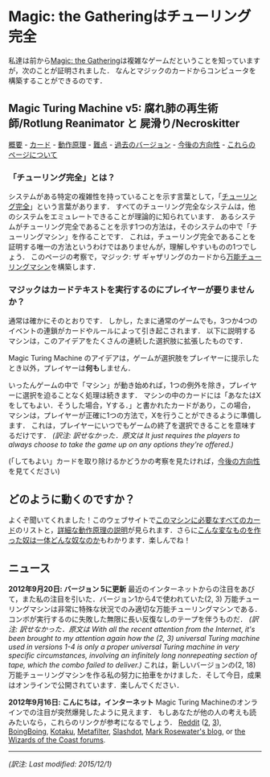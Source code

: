 Magic: the Gatheringはチューリング完全
======================================

私達は前から[Magic: the Gathering](http://www.wizards.com/Magic/TCG)は複雑なゲームだということを知っていますが，次のことが証明されました．
なんとマジックのカードからコンピュータを構築することができるのです．

Magic Turing Machine v5: 腐れ肺の再生術師/Rotlung Reanimator と 屍滑り/Necroskitter
-----------------------------------------------------------------------------------

[概要](index.md) - [カード](Cards.md) - [動作原理](HowItWorks.md) - [難点](Difficulties.md) - [過去のバージョン](Future.md) - [今後の方向性](Future.md#Future) - [これらのページについて](About.md)

### 「チューリング完全」とは？
システムがある特定の複雑性を持っていることを示す言葉として，「[チューリング完全](https://ja.wikipedia.org/wiki/%E3%83%81%E3%83%A5%E3%83%BC%E3%83%AA%E3%83%B3%E3%82%B0%E5%AE%8C%E5%85%A8)」という言葉があります．
すべてのチューリング完全なシステムは，他のシステムをエミュレートできることが理論的に知られています．
あるシステムがチューリング完全であることを示す1つの方法は，そのシステムの中で「チューリングマシン」を作ることです．
これは，チューリング完全であることを証明する唯一の方法というわけではありませんが，理解しやすいものの1つでしょう．
このページの考察で，マジック: ザ ギャザリングのカードから[万能チューリングマシン](https://ja.wikipedia.org/wiki/%E3%83%81%E3%83%A5%E3%83%BC%E3%83%AA%E3%83%B3%E3%82%B0%E3%83%9E%E3%82%B7%E3%83%B3#.E4.B8.87.E8.83.BD.E3.83.81.E3.83.A5.E3.83.BC.E3.83.AA.E3.83.B3.E3.82.B0.E3.83.9E.E3.82.B7.E3.83.B3)を構築します．

### マジックはカードテキストを実行するのにプレイヤーが要りませんか？
通常は確かにそのとおりです．
しかし，たまに通常のゲームでも，3つか4つのイベントの連鎖がカードやルールによって引き起こされます．
以下に説明するマシンは，このアイデアをたくさんの連続した選択肢に拡張したものです．

Magic Turing Machine のアイデアは，ゲームが選択肢をプレイヤーに提示したとき以外，プレイヤーは**何も**しません．

いったんゲームの中で「マシン」が動き始めれば，1つの例外を除き，プレイヤーに選択を迫ることなく処理は続きます．
マシンの中のカードには「あなたはXをしてもよい．そうした場合，Yする．」と書かれたカードがあり，この場合，マシンは，プレイヤーが正確に1つの方法で，Xを行うことができるように準備します．
これは，プレイヤーにいつでもゲームの終了を選択できることを意味するだけです．
_(訳注: 訳せなかった．原文は It just requires the players to always choose to take the game up on any options they're offered.)_

(「してもよい」カードを取り除けるかどうかの考察を見たければ，[今後の方向性](Future.md#Future)を見てください)

## どのように動くのですか？
よくぞ聞いてくれました！このウェブサイトで[このマシンに必要なすべてのカード](Cards.md)のリストと，[詳細な動作原理の説明](HowItWorks.md)が見られます．さらに[こんな変なものを作った奴は一体どんな奴なのか](About.md)もわかります．楽しんでね！

## ニュース
**2012年9月20日: バージョン 5に更新**
最近のインターネットからの注目をあびて，また私の注目を引いた．バージョン1から4で使われていた(2, 3) 万能チューリングマシンは非常に特殊な状況でのみ適切な万能チューリングマシンである．コンボが実行するのに失敗した無限に長い反復なしのテープを伴うものだ．
_(訳注: 訳せなかった．原文は With all the recent attention from the Internet, it's been brought to my attention again how the (2, 3) universal Turing machine used in versions 1-4 is only a proper universal Turing machine in very specific circumstances, involving an infinitely long nonrepeating section of tape, which the combo failed to deliver.)_
これは，新しいバージョンの(2, 18) 万能チューリングマシンを作る私の努力に拍車をかけました．そして今日，成果はオンラインで公開されています．楽しんでください．

**2012年9月16日: こんにちは，インターネット**
Magic Turing Machineのオンラインでの注目が突然爆発したように見えます．
もしあなたが他の人の考えも読みたいなら，これらのリンクが参考になるでしょう．
 [Reddit](http://www.reddit.com/r/magicTCG/comments/zoojk/magic_is_apparently_turing_complete/) ([2](http://www.reddit.com/r/compsci/comments/zp7c1/magic_the_gathering_is_turing_complete/), [3](http://www.reddit.com/r/programming/comments/zqt4d/magic_the_gathering_is_turing_complete/)), [BoingBoing](http://boingboing.net/2012/09/12/magic-the-gathering.html), [Kotaku](http://kotaku.com/5942472/dark-wizards-turn-magic-card-game-into-basic-computer?post=52599392), [Metafilter](http://www.metafilter.com/119840/Magic-the-Gathering-is-Turing-complete), [Slashdot](http://games.slashdot.org/story/12/09/12/0059200/magic-the-gathering-is-turing-complete), [Mark Rosewater's blog](http://markrosewater.tumblr.com/post/31451269236/did-you-see-the-post-that-demonstrated-that-magic-is), or [the Wizards of the Coast forums](http://community.wizards.com/go/thread/view/75842/29377357/Magic_is_Turing_Complete_(the_Turing_Machine_combo)).

 ---
 _(訳注: Last modified: 2015/12/1)_

